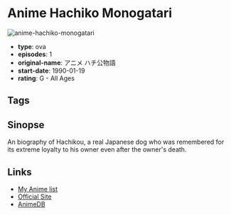 # Anime Hachiko Monogatari

![anime-hachiko-monogatari](https://cdn.myanimelist.net/images/anime/13/82216.jpg)

-   **type**: ova
-   **episodes**: 1
-   **original-name**: アニメ ハチ公物語
-   **start-date**: 1990-01-19
-   **rating**: G - All Ages

## Tags

## Sinopse

An biography of Hachikou, a real Japanese dog who was remembered for its extreme loyalty to his owner even after the owner's death.

## Links

-   [My Anime list](https://myanimelist.net/anime/34194/Anime_Hachiko_Monogatari)
-   [Official Site](http://www.optical.jp/dvd/animation.html)
-   [AnimeDB](http://anidb.info/perl-bin/animedb.pl?show=anime&aid=13678)
